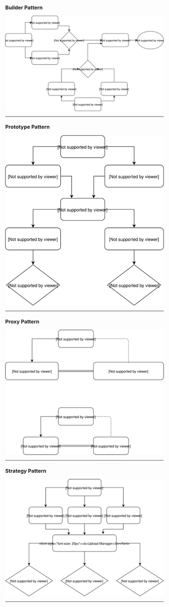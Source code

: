 ### Builder Pattern
![builder pattern](res/builder_pattern.svg)
***
### Prototype Pattern
![prototype pattern](res/prototype_pattern.svg)
***
### Proxy Pattern
![proxy pattern](res/proxy_pattern.svg)
***
### Strategy Pattern
![strategy pattern](res/strategy_pattern.svg)
***

